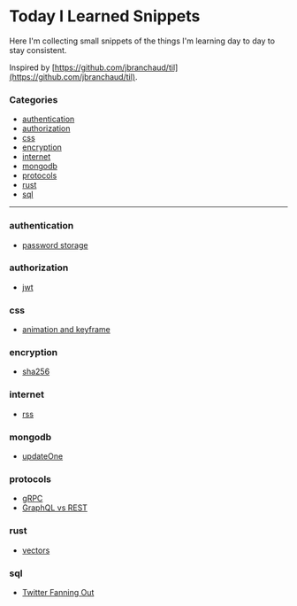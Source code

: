 # Today I Learned Snippets

Here I'm collecting small snippets of the things I'm learning day to day to stay consistent.

Inspired by [https://github.com/jbranchaud/til](https://github.com/jbranchaud/til).

### Categories

- [authentication](#authentication)
- [authorization](#authorization)
- [css](#css)
- [encryption](#encryption)
- [internet](#internet)
- [mongodb](#mongodb)
- [protocols](#protocols)
- [rust](#rust)
- [sql](#sql)

---

### authentication
- [password storage](/authentication/password_storage.md)

### authorization

- [jwt](/authorization/jwt.md)

### css

- [animation and keyframe](/css/keyframes.md)

### encryption

- [sha256](/encryption/sha256.md)

### internet

- [rss](/internet/rss.md)

### mongodb

- [updateOne](/mongodb/updateOne.md)

### protocols

- [gRPC](/protocols/grpc.md)
- [GraphQL vs REST](/protocols/graphql_vs_rest.md)

### rust

- [vectors](/rust/)

### sql

- [Twitter Fanning Out](/sql/twitter-fanning-out.md)
